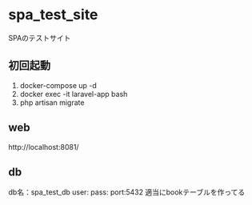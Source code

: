 # spa_test_site
SPAのテストサイト

## 初回起動
1. docker-compose up -d
2. docker exec -it laravel-app bash
3. php artisan migrate

## web
http://localhost:8081/
## db
db名：spa_test_db
user:
pass:
port:5432
適当にbookテーブルを作ってる